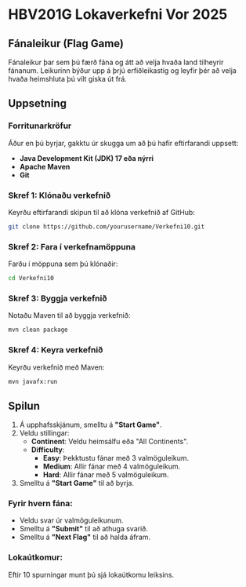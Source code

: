 # HBV201G Lokaverkefni Vor 2025
## Fánaleikur (Flag Game)

Fánaleikur þar sem þú færð fána og átt að velja hvaða land tilheyrir fánanum. Leikurinn býður upp á þrjú erfiðleikastig og leyfir þér að velja hvaða heimshluta þú vilt giska út frá.

## Uppsetning

### Forritunarkröfur

Áður en þú byrjar, gakktu úr skugga um að þú hafir eftirfarandi uppsett:

- **Java Development Kit (JDK) 17 eða nýrri**
- **Apache Maven**
- **Git**

### Skref 1: Klónaðu verkefnið

Keyrðu eftirfarandi skipun til að klóna verkefnið af GitHub:

```bash
git clone https://github.com/yourusername/Verkefni10.git
```

### Skref 2: Fara í verkefnamöppuna

Farðu í möppuna sem þú klónaðir:

```bash
cd Verkefni10
```

### Skref 3: Byggja verkefnið

Notaðu Maven til að byggja verkefnið:

```bash
mvn clean package
```

### Skref 4: Keyra verkefnið

Keyrðu verkefnið með Maven:

```bash
mvn javafx:run
```

## Spilun

1. Á upphafsskjánum, smelltu á **"Start Game"**.
2. Veldu stillingar:
    - **Continent**: Veldu heimsálfu eða "All Continents".
    - **Difficulty**:
      - **Easy**: Þekktustu fánar með 3 valmöguleikum.
      - **Medium**: Allir fánar með 4 valmöguleikum.
      - **Hard**: Allir fánar með 5 valmöguleikum.
3. Smelltu á **"Start Game"** til að byrja.

### Fyrir hvern fána:

- Veldu svar úr valmöguleikunum.
- Smelltu á **"Submit"** til að athuga svarið.
- Smelltu á **"Next Flag"** til að halda áfram.

### Lokaútkomur:

Eftir 10 spurningar munt þú sjá lokaútkomu leiksins.